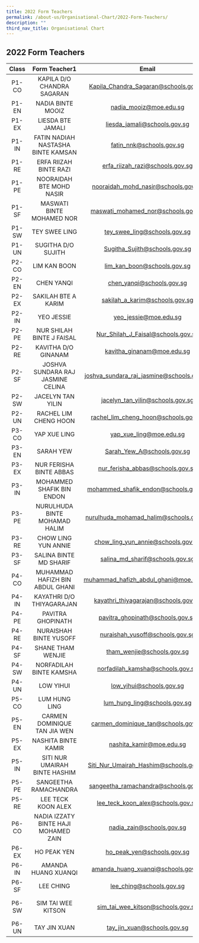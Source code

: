 ```yaml
---
title: 2022 Form Teachers
permalink: /about-us/Organisational-Chart/2022-Form-Teachers/
description: ""
third_nav_title: Organisational Chart
---
```

## 2022 Form Teachers

|  Class |             Form Teacher1            |                   Email                   |              Form Teacher2              |                    Email                   |
|:------:|:------------------------------------:|:-----------------------------------------:|:---------------------------------------:|:------------------------------------------:|
|  P1-CO |      KAPILA D/O CHANDRA SAGARAN      |   Kapila_Chandra_Sagaran@schools.gov.sg   |           TAN YEN LIN JESSICA           |     tan_yen_lin_jessica@schools.gov.sg     |
|  P1-EN |           NADIA BINTE MOOIZ          |           nadia_mooiz@moe.edu.sg          |                 CHEN WEI                |           Chen_Wei@schools.gov.sg          |
|  P1-EX |           LIESDA BTE JAMALI          |        liesda_jamali@schools.gov.sg       |            GOH MEI JUAN JEAN            |      goh_mei_juan_jean@schools.gov.sg      |
|  P1-IN |  FATIN NADIAH NASTASHA BINTE KAMSAN  |          fatin_nnk@schools.gov.sg         |           LIN WEIHENG, VICTOR           |      Lin_Weiheng_Victor@schools.gov.sg     |
|  P1-RE |        ERFA RIIZAH BINTE RAZI        |      erfa_riizah_razi@schools.gov.sg      |                CHIA JAEL                |          chia_jael@schools.gov.sg          |
|  P1-PE |       NOORAIDAH BTE MOHD NASIR       |     nooraidah_mohd_nasir@schools.gov.sg   |                LU QIULING               |         lu_qiuling@schools.gov.sg          |
|  P1-SF |       MASWATI BINTE MOHAMED NOR      |     maswati_mohamed_nor@schools.gov.sg    |         NUR FADHILLAH BINTE MUSA        |      Nur_fadhillah_MUSA@schools.gov.sg     |
|  P1-SW |             TEY SWEE LING            |        tey_swee_ling@schools.gov.sg       |           MAZLENNY BTE MOSRAN           |       mazlenny_mosran@schools.gov.sg       |
|  P1-UN |          SUGITHA D/O SUJITH          |       Sugitha_Sujith@schools.gov.sg       |               SIM JIAK HO               |         sim_jiak_ho@schools.gov.sg         |
|  P2-CO |             LIM KAN BOON             |        lim_kan_boon@schools.gov.sg        |                SARAH YEW                |         Sarah_Yew_A@schools.gov.sg         |
|  P2-EN |              CHEN YANQI              |         chen_yanqi@schools.gov.sg         |           ROHANI BTE AHMAD ASI          |       rohani_ahmad_asi@schools.gov.sg      |
|  P2-EX |          SAKILAH BTE A KARIM         |       sakilah_a_karim@schools.gov.sg      |             AW JIA YU EUNICE            |       aw_jia_yu_eunice@schools.gov.sg      |
|  P2-IN |              YEO JESSIE              |           yeo_jessie@moe.edu.sg           |              ONG SIEW LIAN              |        ong_siew_lian@schools.gov.sg        |
|  P2-PE |       NUR SHILAH BINTE J FAISAL      |     Nur_Shilah_J_Faisal@schools.gov.sg    |            DAVID TEO KAI MING           |      David_Teo_Kai_Ming@schools.gov.sg     |
|  P2-RE |          KAVITHA D/O GINANAM         |         kavitha_ginanam@moe.edu.sg        |               GAO QINGFANG              |         gao_qingfang@schools.gov.sg        |
|  P2-SF |   JOSHVA SUNDARA RAJ JASMINE CELINA  | joshva_sundara_raj_jasmine@schools.gov.sg |            HU XUELING, OLIVIA           |      hu_xueling_olivia@schools.gov.sg      |
|  P2-SW |           JACELYN TAN YILIN          |      jacelyn_tan_yilin@schools.gov.sg     |               KUMAR HARINI              |         Kumar_Harini@schools.gov.sg        |
|  P2-UN |         RACHEL LIM CHENG HOON        |    rachel_lim_cheng_hoon@schools.gov.sg   |               POON SZE YI               |         poon_sze_yi@schools.gov.sg         |
|  P3-CO |             YAP XUE LING             |          yap_xue_ling@moe.edu.sg          |           MAKHFADZAH ABU BAKAR          |     makhfadzah_abu_bakar@schools.gov.sg    |
|  P3-EN |               SARAH YEW              |         Sarah_Yew_A@schools.gov.sg        |           POH TING YAN EVELYN           |     evelyn_poh_ting_yan@schools.gov.sg     |
|  P3-EX |        NUR FERISHA BINTE ABBAS       |      nur_ferisha_abbas@schools.gov.sg     |                WANG MANLI               |          wang_manli@schools.gov.sg         |
|  P3-IN |       MOHAMMED SHAFIK BIN ENDON      |    mohammed_shafik_endon@schools.gov.sg   |               ANG WEN HUI               |         Ang_Wen_Hui@schools.gov.sg         |
|  P3-PE |     NURULHUDA BINTE MOHAMAD HALIM    |   nurulhuda_mohamad_halim@schools.gov.sg  |                LI MEIJUAN               |            li_meijuan@moe.edu.sg           |
|  P3-RE |          CHOW LING YUN ANNIE         |     chow_ling_yun_annie@schools.gov.sg    |         RALPH PAUL CHAN ZHI WEI         |     Ralph_Paul_Chan_Zhi@schools.gov.sg     |
|  P3-SF |        SALINA BINTE MD SHARIF        |      salina_md_sharif@schools.gov.sg      |                 LEE XUAN                |           lee_xuan@schools.gov.sg          |
|  P4-CO |    MUHAMMAD HAFIZH BIN ABDUL GHANI   |   muhammad_hafizh_abdul_ghani@moe.edu.sg  |           LEONG CHOI YEN AGNES          |     leong_choi_yen_agnes@schools.gov.sg    |
|  P4-IN |       KAYATHRI D/O THIYAGARAJAN      |    kayathri_thiyagarajan@schools.gov.sg   |        SAFIYAH SALMI BINTE OTHMAN       |     safiyah_salmi_othman@schools.gov.sg    |
|  P4-PE |           PAVITRA GHOPINATH          |      pavitra_ghopinath@schools.gov.sg     |           GLORIA WONG YAN ZHEN          |       gloria_wong_yan_zhen@moe.edu.sg      |
|  P4-RE |        NURAISHAH BINTE YUSOFF        |      nuraishah_yusoff@schools.gov.sg      |            SEAH WAN YAN MARY            |      seah_wan_yan_mary@schools.gov.sg      |
|  P4-SF |           SHANE THAM WENJIE          |         tham_wenjie@schools.gov.sg        |             CHOONG PIK HUEI             |       choong_pik_huei@schools.gov.sg       |
|  P4-SW |        NORFADILAH BINTE KAMSHA       |      norfadilah_kamsha@schools.gov.sg     |               TAN SEE SAME              |         tan_see_same@schools.gov.sg        |
|  P4-UN |               LOW YIHUI              |          low_yihui@schools.gov.sg         |                NG YU CHAN               |          Ng_Yu_Chan@schools.gov.sg         |
|  P5-CO |             LUM HUNG LING            |        lum_hung_ling@schools.gov.sg       |           BALASUBRAMANIAN DEVI          |     balasubramanian_devi@schools.gov.sg    |
|  P5-EN |     CARMEN DOMINIQUE TAN JIA WEN     |    carmen_dominique_tan@schools.gov.sg    |     MUHAMMAD HASYIM BIN MOHAMAD ISA     |   Muhammad_hasyim_MOHAMAD@schools.gov.sg   |
|  P5-EX |          NASHITA BINTE KAMIR         |          nashita_kamir@moe.edu.sg         |                NG HUI MIN               |         ng_hui_min_c@schools.gov.sg        |
|  P5-IN |     SITI NUR UMAIRAH BINTE HASHIM    |   Siti_Nur_Umairah_Hashim@schools.gov.sg  |                LUA LI WEN               |          lua_li_wen@schools.gov.sg         |
|  P5-PE |         SANGEETHA RAMACHANDRA        |    sangeetha_ramachandra@schools.gov.sg   |           POH ZHI QIN, LIONEL           |      poh_zhi_qin_lionel@schools.gov.sg     |
|  P5-RE |          LEE TECK KOON ALEX          |     lee_teck_koon_alex@schools.gov.sg     |     KALAISELVAN S/O BALASUBRAMANIAM     | kalaiselvan_balasubramaniam@schools.gov.sg |
|  P6-CO | NADIA IZZATY BINTE HAJI MOHAMED ZAIN |         nadia_zain@schools.gov.sg         |               LAL BHARWANI              |         lal_bharwani@schools.gov.sg        |
|  P6-EX |              HO PEAK YEN             |         ho_peak_yen@schools.gov.sg        |           IZZATI BINTE IBRAHIM          |        Izzati_Ibrahim@schools.gov.sg       |
|  P6-IN |          AMANDA HUANG XUANQI         |     amanda_huang_xuanqi@schools.gov.sg    |         SERI MUSLIHAH BTE MD NOR        |     seri_muslihah_md_nor@schools.gov.sg    |
|  P6-SF |               LEE CHING              |          lee_ching@schools.gov.sg         |          LIM SOON KEONG JOSEPH          |    Lim_Soon_Keong_Joseph@schools.gov.sg    |
|  P6-SW |          SIM TAI WEE KITSON          |     sim_tai_wee_kitson@schools.gov.sg     | VASAGI D/O VADIVEL MRS VASAGI KUMARASEN |       vasagi_kumarasen@schools.gov.sg      |
|  P6-UN |             TAY JIN XUAN             |        tay_jin_xuan@schools.gov.sg        |              ZHUO CANGYUAN              |        zhuo_cangyuan@schools.gov.sg        |